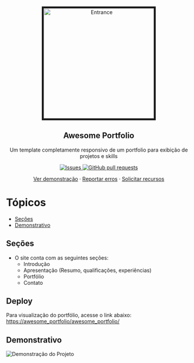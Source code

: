 <p align="center">
 <img border="5px" width="300px" src="https://res.cloudinary.com/dvqvv2bkq/image/upload/v1711049560/portfolio/wjkx28i0zt6fbpuh2i3j.png" align="center" alt="Entrance" />
 <h2 align="center">Awesome Portfolio</h2>
 <p align="center">Um template completamente responsivo de um portfolio para exibição de projetos e skills</p>
</p>

<p align="center">
<a href="https://github.com/Sigbel/awesome_portfolio/issues">
    <img alt="Issues" src="https://img.shields.io/github/issues/sigbel/awesome_portfolio?color=0088ff" />
</a>
<a href="https://github.com/Sigbel/awesome_portfolio/pulls">
    <img alt="GitHub pull requests" src="https://img.shields.io/github/issues-pr/sigbel/awesome_portfolio?color=0088ff" />
</a>

</p>
<p align="center">
<a href="#demonstrativo">Ver demonstração</a>
·
<a href="https://github.com/Sigbel/awesome_portfolio/issues/new">Reportar erros</a>
·
<a href="https://github.com/Sigbel/awesome_portfolio/issues/new">Solicitar recursos</a>
</p>

# Tópicos

- [Seções](#seções)
- [Demonstrativo](#demonstrativo)

## Seções

- O site conta com as seguintes seções:
    - Introdução
    - Apresentação (Resumo, qualificações, experiências)
    - Portfólio
    - Contato

## Deploy

Para visualização do portfólio, acesse o link abaixo:
[https://awesome_portfolio/awesome_portfolio/](https://awesome_portfolio/awesome_portfolio/) 

## Demonstrativo

<img src="https://res.cloudinary.com/dvqvv2bkq/image/upload/v1711051997/portfolio/%40Imagens/xn6idafnxn6l7gvyk0g2.gif" alt="Demonstração do Projeto">


